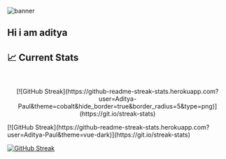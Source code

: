 <img src='./Banner/Green Modern Online Business Webinar Banner.png' alt='banner'></img>

## Hi i am aditya
## :chart_with_upwards_trend: Current Stats

<br />
<p align="center">
  [![GitHub Streak](https://github-readme-streak-stats.herokuapp.com?user=Aditya-Paul&theme=cobalt&hide_border=true&border_radius=5&type=png)](https://git.io/streak-stats)

</p>
[![GitHub Streak](https://github-readme-streak-stats.herokuapp.com?user=Aditya-Paul&theme=vue-dark)](https://git.io/streak-stats)

[![GitHub Streak](https://github-readme-streak-stats.herokuapp.com?user=Aditya-Paul&theme=vue-dark)](https://git.io/streak-stats)
<!--
**Aditya-Paul/Aditya-Paul** is a ✨ _special_ ✨ repository because its `README.md` (this file) appears on your GitHub profile.

Here are some ideas to get you started:

- 🔭 I’m currently working on ...
- 🌱 I’m currently learning ...
- 👯 I’m looking to collaborate on ...
- 🤔 I’m looking for help with ...
- 💬 Ask me about ...
- 📫 How to reach me: ...
- 😄 Pronouns: ...
- ⚡ Fun fact: ...
-->
